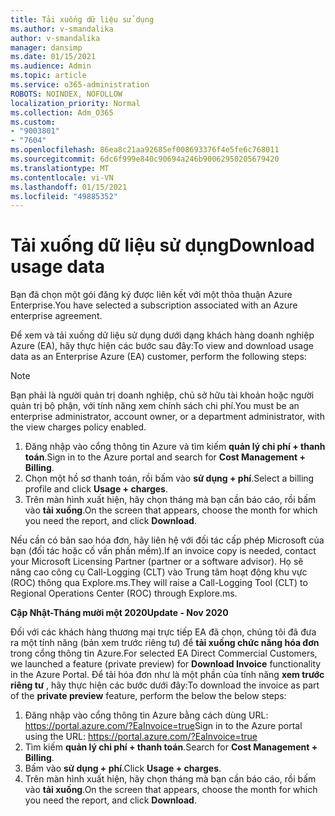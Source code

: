 ```yaml
---
title: Tải xuống dữ liệu sử dụng
ms.author: v-smandalika
author: v-smandalika
manager: dansimp
ms.date: 01/15/2021
ms.audience: Admin
ms.topic: article
ms.service: o365-administration
ROBOTS: NOINDEX, NOFOLLOW
localization_priority: Normal
ms.collection: Adm_O365
ms.custom:
- "9003801"
- "7604"
ms.openlocfilehash: 86ea8c21aa92685ef008693376f4e5fe6c768011
ms.sourcegitcommit: 6dc6f999e840c90694a246b90062950205679420
ms.translationtype: MT
ms.contentlocale: vi-VN
ms.lasthandoff: 01/15/2021
ms.locfileid: "49885352"
---
```

# <a name="download-usage-data"></a><span data-ttu-id="b13d6-102">Tải xuống dữ liệu sử dụng</span><span class="sxs-lookup"><span data-stu-id="b13d6-102">Download usage data</span></span>

<span data-ttu-id="b13d6-103">Bạn đã chọn một gói đăng ký được liên kết với một thỏa thuận Azure Enterprise.</span><span class="sxs-lookup"><span data-stu-id="b13d6-103">You have selected a subscription associated with an Azure enterprise agreement.</span></span>

<span data-ttu-id="b13d6-104">Để xem và tải xuống dữ liệu sử dụng dưới dạng khách hàng doanh nghiệp Azure (EA), hãy thực hiện các bước sau đây:</span><span class="sxs-lookup"><span data-stu-id="b13d6-104">To view and download usage data as an Enterprise Azure (EA) customer, perform the following steps:</span></span>

> [!NOTE]
> <span data-ttu-id="b13d6-105">Bạn phải là người quản trị doanh nghiệp, chủ sở hữu tài khoản hoặc người quản trị bộ phận, với tính năng xem chính sách chi phí.</span><span class="sxs-lookup"><span data-stu-id="b13d6-105">You must be an enterprise administrator, account owner, or a department administrator, with the view charges policy enabled.</span></span> 

1. <span data-ttu-id="b13d6-106">Đăng nhập vào cổng thông tin Azure và tìm kiếm **quản lý chi phí + thanh toán**.</span><span class="sxs-lookup"><span data-stu-id="b13d6-106">Sign in to the Azure portal and search for **Cost Management + Billing**.</span></span>
2. <span data-ttu-id="b13d6-107">Chọn một hồ sơ thanh toán, rồi bấm vào **sử dụng + phí**.</span><span class="sxs-lookup"><span data-stu-id="b13d6-107">Select a billing profile and click **Usage + charges**.</span></span>
3. <span data-ttu-id="b13d6-108">Trên màn hình xuất hiện, hãy chọn tháng mà bạn cần báo cáo, rồi bấm vào **tải xuống**.</span><span class="sxs-lookup"><span data-stu-id="b13d6-108">On the screen that appears, choose the month for which you need the report, and click **Download**.</span></span>

<span data-ttu-id="b13d6-109">Nếu cần có bản sao hóa đơn, hãy liên hệ với đối tác cấp phép Microsoft của bạn (đối tác hoặc cố vấn phần mềm).</span><span class="sxs-lookup"><span data-stu-id="b13d6-109">If an invoice copy is needed, contact your Microsoft Licensing Partner (partner or a software advisor).</span></span> <span data-ttu-id="b13d6-110">Họ sẽ nâng cao công cụ Call-Logging (CLT) vào Trung tâm hoạt động khu vực (ROC) thông qua Explore.ms.</span><span class="sxs-lookup"><span data-stu-id="b13d6-110">They will raise a Call-Logging Tool (CLT) to Regional Operations Center (ROC) through Explore.ms.</span></span>

<span data-ttu-id="b13d6-111">**Cập Nhật-Tháng mười một 2020**</span><span class="sxs-lookup"><span data-stu-id="b13d6-111">**Update - Nov 2020**</span></span>

<span data-ttu-id="b13d6-112">Đối với các khách hàng thương mại trực tiếp EA đã chọn, chúng tôi đã đưa ra một tính năng (bản xem trước riêng tư) để **tải xuống chức năng hóa đơn** trong cổng thông tin Azure.</span><span class="sxs-lookup"><span data-stu-id="b13d6-112">For selected EA Direct Commercial Customers, we launched a feature (private preview) for **Download Invoice** functionality in the Azure Portal.</span></span> <span data-ttu-id="b13d6-113">Để tải hóa đơn như là một phần của tính năng **xem trước riêng tư** , hãy thực hiện các bước dưới đây:</span><span class="sxs-lookup"><span data-stu-id="b13d6-113">To download the invoice as part of the **private preview** feature, perform the below the below steps:</span></span>

1. <span data-ttu-id="b13d6-114">Đăng nhập vào cổng thông tin Azure bằng cách dùng URL: https://portal.azure.com/?EaInvoice=true</span><span class="sxs-lookup"><span data-stu-id="b13d6-114">Sign in to the Azure portal using the URL: https://portal.azure.com/?EaInvoice=true</span></span> 
2. <span data-ttu-id="b13d6-115">Tìm kiếm **quản lý chi phí + thanh toán**.</span><span class="sxs-lookup"><span data-stu-id="b13d6-115">Search for **Cost Management + Billing**.</span></span> 
3. <span data-ttu-id="b13d6-116">Bấm vào **sử dụng + phí**.</span><span class="sxs-lookup"><span data-stu-id="b13d6-116">Click **Usage + charges**.</span></span> 
4. <span data-ttu-id="b13d6-117">Trên màn hình xuất hiện, hãy chọn tháng mà bạn cần báo cáo, rồi bấm vào **tải xuống**.</span><span class="sxs-lookup"><span data-stu-id="b13d6-117">On the screen that appears, choose the month for which you need the report, and click **Download**.</span></span>